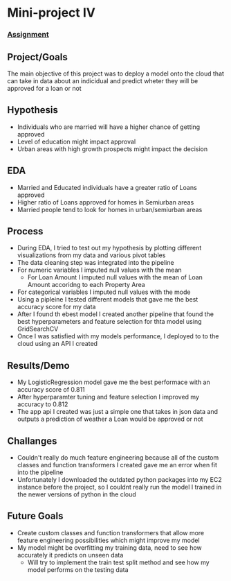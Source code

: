 # Mini-project IV

### [Assignment](assignment.md)

## Project/Goals
The main objective of this project was to deploy a model onto the cloud that can take in data about an indicidual and predict wheter they will be approved for a loan or not
## Hypothesis
- Individuals who are married will have a higher chance of getting approved
- Level of education might impact approval
- Urban areas with high growth prospects might impact the decision

## EDA 
- Married and Educated individuals have a greater ratio of Loans approved 
- Higher ratio of Loans approved for homes in Semiurban areas
- Married people tend to look for homes in urban/semiurban areas



## Process
- During EDA, I tried to test out my hypothesis by plotting different visualizations from my data and various pivot tables
- The data cleaning step was integrated into the pipeline
- For numeric variables I imputed null values with the mean
    - For Loan Amount I imputed null values with the mean of Loan Amount accoridng to each Property Area
- For categorical variables I imputed null values with the mode
- Using a pipleine I tested different models that gave me the best accuracy score for my data
- After I found th ebest model I created another pipeline that found the best hyperparameters and feature selection for thta model using GridSearchCV
- Once I was satisfied with my models performance, I deployed to to the cloud using an API I created

## Results/Demo
- My LogisticRegression model gave me the best performace with an accuracy score of 0.811
- After hyperparamter tuning and feature selection I improved my accuracy to 0.812
- The app api I created was just a simple one that takes in json data and outputs a prediction of weather a Loan would be approved or not

## Challanges 
- Couldn't really do much feature engineering because all of the custom classes and function transformers I created gave me an error when fit into the pipeline
- Unfortunately I downloaded the outdated python packages into my EC2 instance before the project, so I couldnt really run the model I trained in the newer versions of python in the cloud

## Future Goals
- Create custom classes and function transformers that allow more feature engineering possibilities which might improve my model
- My model might be overfitting my training data, need to see how accurately it predicts on unseen data
    - Will try to implement the train test split method and see how my model performs on the testing data